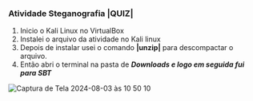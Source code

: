 ### Atividade Steganografia |QUIZ|

1. Inicio o Kali Linux no VirtualBox
2. Instalei o arquivo da atividade no Kali linux
3. Depois de instalar usei o comando **|unzip|** para descompactar o arquivo.
4. Então abri o terminal na pasta de ***Downloads e logo em seguida fui para SBT***

![Captura de Tela 2024-08-03 às 10 50 10](https://github.com/user-attachments/assets/478efe17-d036-4c24-a7f7-d9f39abacb42)
